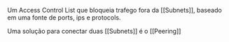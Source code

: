 Um Access Control List que bloqueia trafego fora da [[Subnets]], baseado em uma fonte de ports, ips e protocols.

Uma solução para conectar duas [[Subnets]] é o [[Peering]] 